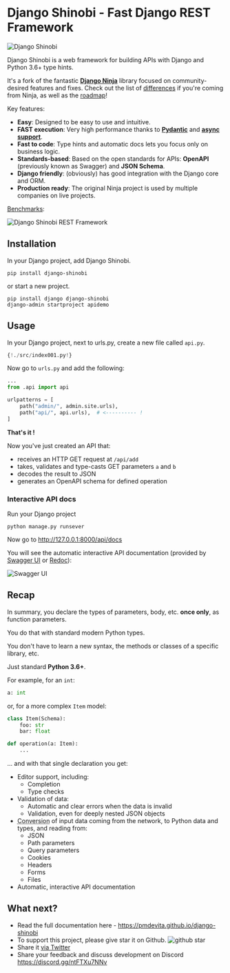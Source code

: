 # Django Shinobi - Fast Django REST Framework

![Django Shinobi](img/hero.png)

Django Shinobi is a web framework for building APIs with Django and Python 3.6+ type hints.

It's a fork of the fantastic **[Django Ninja](https://github.com/vitalik/django-ninja)** library focused on
community-desired features and fixes. Check out the list of [differences](https://pmdevita.github.io/django-shinobi/differences/)
if you're coming from Ninja, as well as the [roadmap](https://github.com/pmdevita/django-shinobi/discussions/6)!


Key features:

 - **Easy**: Designed to be easy to use and intuitive.
 - **FAST execution**: Very high performance thanks to **<a href="https://pydantic-docs.helpmanual.io" target="_blank">Pydantic</a>** and **<a href="guides/async-support/">async support</a>**. 
 - **Fast to code**: Type hints and automatic docs lets you focus only on business logic.
 - **Standards-based**: Based on the open standards for APIs: **OpenAPI** (previously known as Swagger) and **JSON Schema**.
 - **Django friendly**: (obviously) has good integration with the Django core and ORM.
 - **Production ready**: The original Ninja project is used by multiple companies on live projects.

<a href="https://github.com/vitalik/django-ninja-benchmarks" target="_blank">Benchmarks</a>:

![Django Shinobi REST Framework](img/benchmark.png)

## Installation

In your Django project, add Django Shinobi.

```
pip install django-shinobi
```

or start a new project.

```shell
pip install django django-shinobi
django-admin startproject apidemo
```

## Usage


In your Django project, next to urls.py, create a new file called `api.py`.


```python hl_lines="3 5 8 9 10 15"
{!./src/index001.py!}
```


Now go to `urls.py` and add the following:


```Python hl_lines="3 7"
...
from .api import api

urlpatterns = [
    path("admin/", admin.site.urls),
    path("api/", api.urls),  # <---------- !
]
```

**That's it !**

Now you've just created an API that:

 - receives an HTTP GET request at `/api/add`
 - takes, validates and type-casts GET parameters `a` and `b`
 - decodes the result to JSON
 - generates an OpenAPI schema for defined operation

### Interactive API docs

Run your Django project

```shell
python manage.py runsever
```

Now go to <a href="http://127.0.0.1:8000/api/docs" target="_blank">http://127.0.0.1:8000/api/docs</a>

You will see the automatic interactive API documentation (provided by <a href="https://github.com/swagger-api/swagger-ui" target="_blank">Swagger UI</a> or <a href="https://github.com/Redocly/redoc" target="_blank">Redoc</a>):


![Swagger UI](docs/docs/img/index-swagger-ui.png)


## Recap

In summary, you declare the types of parameters, body, etc. **once only**, as function parameters.

You do that with standard modern Python types.

You don't have to learn a new syntax, the methods or classes of a specific library, etc.

Just standard **Python 3.6+**.

For example, for an `int`:

```python
a: int
```

or, for a more complex `Item` model:

```python
class Item(Schema):
    foo: str
    bar: float

def operation(a: Item):
    ...
```

... and with that single declaration you get:

* Editor support, including:
    * Completion
    * Type checks
* Validation of data:
    * Automatic and clear errors when the data is invalid
    * Validation, even for deeply nested JSON objects
* <abbr title="also known as: serialization, parsing, marshalling">Conversion</abbr> of input data coming from the network, to Python data and types, and reading from:
    * JSON
    * Path parameters
    * Query parameters
    * Cookies
    * Headers
    * Forms
    * Files
* Automatic, interactive API documentation

## What next?

 - Read the full documentation here - https://pmdevita.github.io/django-shinobi
 - To support this project, please give star it on Github. ![github star](docs/docs/img/github-star.png)
 - Share it [via Twitter](https://twitter.com/intent/tweet?text=Check%20out%20Django%20Shinobi%20-%20Fast%20Django%20REST%20Framework%20-%20https%3A%2F%2Fpmdevita.github.io/django-shinobi)
 - Share your feedback and discuss development on Discord https://discord.gg/ntFTXu7NNv
